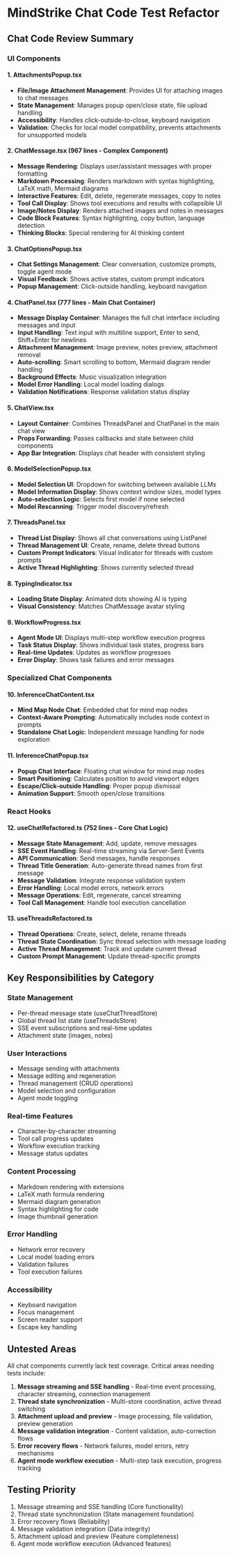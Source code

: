 # MindStrike Chat Code Test Refactor

## Chat Code Review Summary

### UI Components

#### 1. **AttachmentsPopup.tsx**

- **File/Image Attachment Management**: Provides UI for attaching images to chat messages
- **State Management**: Manages popup open/close state, file upload handling
- **Accessibility**: Handles click-outside-to-close, keyboard navigation
- **Validation**: Checks for local model compatibility, prevents attachments for unsupported models

#### 2. **ChatMessage.tsx** (967 lines - Complex Component)

- **Message Rendering**: Displays user/assistant messages with proper formatting
- **Markdown Processing**: Renders markdown with syntax highlighting, LaTeX math, Mermaid diagrams
- **Interactive Features**: Edit, delete, regenerate messages, copy to notes
- **Tool Call Display**: Shows tool executions and results with collapsible UI
- **Image/Notes Display**: Renders attached images and notes in messages
- **Code Block Features**: Syntax highlighting, copy button, language detection
- **Thinking Blocks**: Special rendering for AI thinking content

#### 3. **ChatOptionsPopup.tsx**

- **Chat Settings Management**: Clear conversation, customize prompts, toggle agent mode
- **Visual Feedback**: Shows active states, custom prompt indicators
- **Popup Management**: Click-outside handling, keyboard navigation

#### 4. **ChatPanel.tsx** (777 lines - Main Chat Container)

- **Message Display Container**: Manages the full chat interface including messages and input
- **Input Handling**: Text input with multiline support, Enter to send, Shift+Enter for newlines
- **Attachment Management**: Image preview, notes preview, attachment removal
- **Auto-scrolling**: Smart scrolling to bottom, Mermaid diagram render handling
- **Background Effects**: Music visualization integration
- **Model Error Handling**: Local model loading dialogs
- **Validation Notifications**: Response validation status display

#### 5. **ChatView.tsx**

- **Layout Container**: Combines ThreadsPanel and ChatPanel in the main chat view
- **Props Forwarding**: Passes callbacks and state between child components
- **App Bar Integration**: Displays chat header with consistent styling

#### 6. **ModelSelectionPopup.tsx**

- **Model Selection UI**: Dropdown for switching between available LLMs
- **Model Information Display**: Shows context window sizes, model types
- **Auto-selection Logic**: Selects first model if none selected
- **Model Rescanning**: Trigger model discovery/refresh

#### 7. **ThreadsPanel.tsx**

- **Thread List Display**: Shows all chat conversations using ListPanel
- **Thread Management UI**: Create, rename, delete thread buttons
- **Custom Prompt Indicators**: Visual indicator for threads with custom prompts
- **Active Thread Highlighting**: Shows currently selected thread

#### 8. **TypingIndicator.tsx**

- **Loading State Display**: Animated dots showing AI is typing
- **Visual Consistency**: Matches ChatMessage avatar styling

#### 9. **WorkflowProgress.tsx**

- **Agent Mode UI**: Displays multi-step workflow execution progress
- **Task Status Display**: Shows individual task states, progress bars
- **Real-time Updates**: Updates as workflow progresses
- **Error Display**: Shows task failures and error messages

### Specialized Chat Components

#### 10. **InferenceChatContent.tsx**

- **Mind Map Node Chat**: Embedded chat for mind map nodes
- **Context-Aware Prompting**: Automatically includes node context in prompts
- **Standalone Chat Logic**: Independent message handling for node exploration

#### 11. **InferenceChatPopup.tsx**

- **Popup Chat Interface**: Floating chat window for mind map nodes
- **Smart Positioning**: Calculates position to avoid viewport edges
- **Escape/Click-outside Handling**: Proper popup dismissal
- **Animation Support**: Smooth open/close transitions

### React Hooks

#### 12. **useChatRefactored.ts** (752 lines - Core Chat Logic)

- **Message State Management**: Add, update, remove messages
- **SSE Event Handling**: Real-time streaming via Server-Sent Events
- **API Communication**: Send messages, handle responses
- **Thread Title Generation**: Auto-generate thread names from first message
- **Message Validation**: Integrate response validation system
- **Error Handling**: Local model errors, network errors
- **Message Operations**: Edit, regenerate, cancel streaming
- **Tool Call Management**: Handle tool execution cancellation

#### 13. **useThreadsRefactored.ts**

- **Thread Operations**: Create, select, delete, rename threads
- **Thread State Coordination**: Sync thread selection with message loading
- **Active Thread Management**: Track and update current thread
- **Custom Prompt Management**: Update thread-specific prompts

## Key Responsibilities by Category

### State Management

- Per-thread message state (useChatThreadStore)
- Global thread list state (useThreadsStore)
- SSE event subscriptions and real-time updates
- Attachment state (images, notes)

### User Interactions

- Message sending with attachments
- Message editing and regeneration
- Thread management (CRUD operations)
- Model selection and configuration
- Agent mode toggling

### Real-time Features

- Character-by-character streaming
- Tool call progress updates
- Workflow execution tracking
- Message status updates

### Content Processing

- Markdown rendering with extensions
- LaTeX math formula rendering
- Mermaid diagram generation
- Syntax highlighting for code
- Image thumbnail generation

### Error Handling

- Network error recovery
- Local model loading errors
- Validation failures
- Tool execution failures

### Accessibility

- Keyboard navigation
- Focus management
- Screen reader support
- Escape key handling

## Untested Areas

All chat components currently lack test coverage. Critical areas needing tests include:

1. **Message streaming and SSE handling** - Real-time event processing, character streaming, connection management
2. **Thread state synchronization** - Multi-store coordination, active thread switching
3. **Attachment upload and preview** - Image processing, file validation, preview generation
4. **Message validation integration** - Content validation, auto-correction flows
5. **Error recovery flows** - Network failures, model errors, retry mechanisms
6. **Agent mode workflow execution** - Multi-step task execution, progress tracking

## Testing Priority

1. Message streaming and SSE handling (Core functionality)
2. Thread state synchronization (State management foundation)
3. Error recovery flows (Reliability)
4. Message validation integration (Data integrity)
5. Attachment upload and preview (Feature completeness)
6. Agent mode workflow execution (Advanced features)
